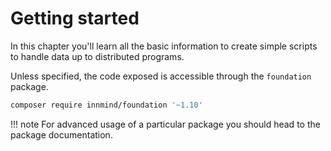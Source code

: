 # Getting started

In this chapter you'll learn all the basic information to create simple scripts to handle data up to distributed programs.

Unless specified, the code exposed is accessible through the `foundation` package.

```sh
composer require innmind/foundation '~1.10'
```

!!! note
    For advanced usage of a particular package you should head to the package documentation.
